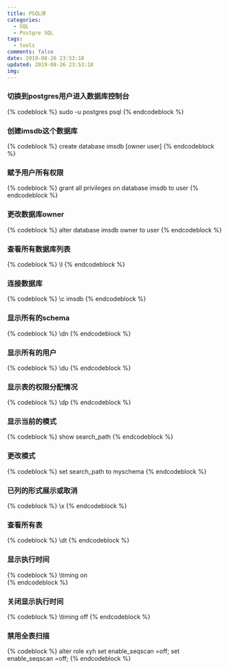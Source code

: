 ```yaml
---
title: PSQL序
categories:
  - SQL
  - Postgre SQL
tags:
  - tools
comments: false
date: 2019-08-26 23:53:18
updated: 2019-08-26 23:53:18
img:
---
```


### 切换到postgres用户进入数据库控制台
{% codeblock %}
sudo -u postgres psql
{% endcodeblock %}

### 创建imsdb这个数据库
{% codeblock %}
create database imsdb [owner user]
{% endcodeblock %}

### 赋予用户所有权限
{% codeblock %}
grant all privileges on database imsdb to user
{% endcodeblock %}

### 更改数据库owner
{% codeblock %}
alter database imsdb owner to user
{% endcodeblock %}

### 查看所有数据库列表 
{% codeblock %}
\l
{% endcodeblock %}

### 连接数据库
{% codeblock %}
\c imsdb 
{% endcodeblock %}

### 显示所有的schema
{% codeblock %}
\dn
{% endcodeblock %}

### 显示所有的用户
{% codeblock %}
\du
{% endcodeblock %}

### 显示表的权限分配情况
{% codeblock %}
\dp
{% endcodeblock %}

### 显示当前的模式
{% codeblock %}
show search_path
{% endcodeblock %}

### 更改模式
{% codeblock %}
set search_path to myschema
{% endcodeblock %}

### 已列的形式展示或取消
{% codeblock %}
\x 
{% endcodeblock %}

### 查看所有表
{% codeblock %}
\dt
{% endcodeblock %}

### 显示执行时间
{% codeblock %}
\timing on     
{% endcodeblock %} 

### 关闭显示执行时间
{% codeblock %}
\timing off
{% endcodeblock %}

### 禁用全表扫描
{% codeblock %}
alter role xyh set enable_seqscan =off;
set enable_seqscan =off;
{% endcodeblock %}